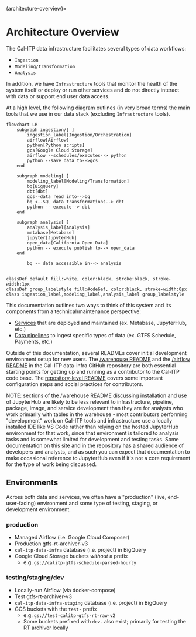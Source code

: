 (architecture-overview)=

# Architecture Overview

The Cal-ITP data infrastructure facilitates several types of data workflows:

- `Ingestion`
- `Modeling/transformation`
- `Analysis`

In addition, we have `Infrastructure` tools that monitor the health of the system itself or deploy or run other services and do not directly interact with data or support end user data access.

At a high level, the following diagram outlines (in very broad terms) the main tools that we use in our data stack (excluding `Infrastructure` tools).

```{mermaid}
flowchart LR
    subgraph ingestion/[ ]
        ingestion_label[Ingestion/Orchestration]
        airflow[Airflow]
        python[Python scripts]
        gcs[Google Cloud Storage]
        airflow --schedules/executes--> python
        python --save data to-->gcs
    end

    subgraph modeling[ ]
        modeling_label[Modeling/Transformation]
        bq[BigQuery]
        dbt[dbt]
        gcs--data read into-->bq
        bq <--SQL data transformations--> dbt
        python -- execute--> dbt
    end

    subgraph analysis[ ]
        analysis_label[Analysis]
        metabase[Metabase]
        jupyter[JupyterHub]
        open_data[California Open Data]
        python -- execute publish to--> open_data
    end

        bq -- data accessible in--> analysis


classDef default fill:white, color:black, stroke:black, stroke-width:1px
classDef group_labelstyle fill:#cde6ef, color:black, stroke-width:0px
class ingestion_label,modeling_label,analysis_label group_labelstyle
```

This documentation outlines two ways to think of this system and its components from a technical/maintenance perspective:

- [Services](services) that are deployed and maintained (ex. Metabase, JupyterHub, etc.)
- [Data pipelines](data) to ingest specific types of data (ex. GTFS Schedule, Payments, etc.)

Outside of this documentation, several READMEs cover initial development environment setup for new users. The [/warehouse README](https://github.com/cal-itp/data-infra/blob/main/warehouse) and the [/airflow README](https://github.com/cal-itp/data-infra/blob/main/airflow) in the Cal-ITP data-infra GitHub repository are both essential starting points for getting up and running as a contributor to the Cal-ITP code base. The [repository-level README](https://github.com/cal-itp/data-infra) covers some important configuration steps and social practices for contributors.

NOTE: sections of the /warehouse README discussing installation and use of JupyterHub are likely to be less relevant to infrastructure, pipeline, package, image, and service development than they are for analysts who work primarily with tables in the warehouse - most contributors performing "development" work on Cal-ITP tools and infrastructure use a locally installed IDE like VS Code rather than relying on the hosted JupyterHub environment for that work, since that environment is tailored to analysis tasks and is somewhat limited for development and testing tasks. Some documentation on this site and in the repository has a shared audience of developers and analysts, and as such you can expect that documentation to make occasional reference to JupyterHub even if it's not a core requirement for the type of work being discussed.

## Environments

Across both data and services, we often have a "production" (live, end-user-facing) environment and some type of testing, staging, or development environment.

### production

- Managed Airflow (i.e. Google Cloud Composer)
- Production gtfs-rt-archiver-v3
- `cal-itp-data-infra` database (i.e. project) in BigQuery
- Google Cloud Storage buckets _without_ a prefix
  - e.g. `gs://calitp-gtfs-schedule-parsed-hourly`

### testing/staging/dev

- Locally-run Airflow (via docker-compose)
- Test gtfs-rt-archiver-v3
- `cal-itp-data-infra-staging` database (i.e. project) in BigQuery
- GCS buckets with the `test-` prefix
  - e.g. `gs://test-calitp-gtfs-rt-raw-v2`
  - Some buckets prefixed with `dev-` also exist; primarily for testing the RT archiver locally
